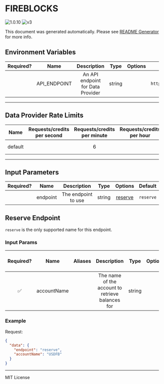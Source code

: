 # FIREBLOCKS

![1.0.10](https://img.shields.io/github/package-json/v/smartcontractkit/external-adapters-js?filename=packages/sources/fireblocks/package.json) ![v3](https://img.shields.io/badge/framework%20version-v3-blueviolet)

This document was generated automatically. Please see [README Generator](../../scripts#readme-generator) for more info.

## Environment Variables

| Required? |     Name     |            Description            |  Type  | Options |                Default                |
| :-------: | :----------: | :-------------------------------: | :----: | :-----: | :-----------------------------------: |
|           | API_ENDPOINT | An API endpoint for Data Provider | string |         | `https://serenitybank.io/stablecoin/` |

---

## Data Provider Rate Limits

|  Name   | Requests/credits per second | Requests/credits per minute | Requests/credits per hour |       Note        |
| :-----: | :-------------------------: | :-------------------------: | :-----------------------: | :---------------: |
| default |                             |              6              |                           | Reasonable limits |

---

## Input Parameters

| Required? |   Name   |     Description     |  Type  |           Options            |  Default  |
| :-------: | :------: | :-----------------: | :----: | :--------------------------: | :-------: |
|           | endpoint | The endpoint to use | string | [reserve](#reserve-endpoint) | `reserve` |

## Reserve Endpoint

`reserve` is the only supported name for this endpoint.

### Input Params

| Required? |    Name     | Aliases |                   Description                    |  Type  | Options | Default | Depends On | Not Valid With |
| :-------: | :---------: | :-----: | :----------------------------------------------: | :----: | :-----: | :-----: | :--------: | :------------: |
|    ✅     | accountName |         | The name of the account to retrieve balances for | string |         |         |            |                |

### Example

Request:

```json
{
  "data": {
    "endpoint": "reserve",
    "accountName": "USDFB"
  }
}
```

---

MIT License
